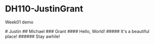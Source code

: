 # DH110-JustinGrant
Week01 demo

<img scr="the_epoch_times_JMG_week1_DH110_github.jpg" width="100%">
# Justin
## Michael
### Grant
#### Hello, World!
##### It's a beautiful place!
###### Stay awhile!

